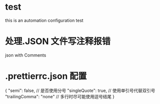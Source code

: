 # test

this is an automation configuration test

# 处理.JSON 文件写注释报错

json with Comments

# .prettierrc.json 配置

{
"semi": false, // 是否使用分号
"singleQuote": true, // 使用单引号代替双引号
"trailingComma": "none" // 多行时尽可能使用逗号结尾
}

<!-- github token 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 -->
<!-- npm token  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 -->

<!-- git config --global credential.helper wincred -->
<!-- git credential-manager uninstall -->
